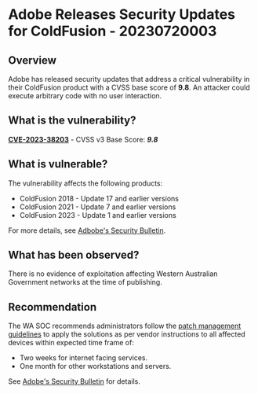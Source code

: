 # Adobe Releases Security Updates for ColdFusion - 20230720003

## Overview

Adobe has released security updates that address a critical vulnerability in their ColdFusion product with a CVSS base score of **9.8**. An attacker could execute arbitrary code with no user interaction.

## What is the vulnerability?

[**CVE-2023-38203**](https://nvd.nist.gov/vuln/detail/CVE-2023-38203) - CVSS v3 Base Score: ***9.8***

## What is vulnerable?

The vulnerability affects the following products:

- ColdFusion 2018 - Update 17 and earlier versions  
- ColdFusion 2021 - Update 7 and earlier versions
- ColdFusion 2023 - Update 1 and earlier versions

For more details, see [Adbobe's Security Bulletin](https://helpx.adobe.com/security/products/coldfusion/apsb23-41.html).

## What has been observed?

There is no evidence of exploitation affecting Western Australian Government networks at the time of publishing.

## Recommendation

The WA SOC recommends administrators follow the [patch management guidelines](../guidelines/patch-management.md) to apply the solutions as per vendor instructions to all affected devices within expected time frame of:

- Two weeks for internet facing services.
- One month for other workstations and servers.

See [Adobe's Security Bulletin](https://helpx.adobe.com/security/products/coldfusion/apsb23-41.html) for details.